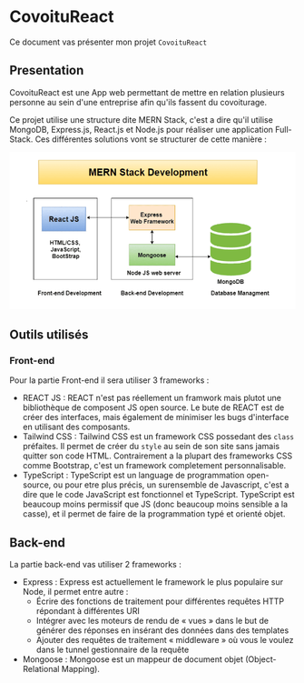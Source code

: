 # CovoituReact

Ce document vas présenter mon projet `CovoituReact`

## Presentation
CovoituReact est une App web permettant de mettre en relation plusieurs personne au sein d'une entreprise afin qu'ils fassent du covoiturage.

Ce projet utilise une structure dite MERN Stack, c'est a dire qu'il utilise MongoDB, Express.js, React.js et Node.js pour réaliser une application Full-Stack.
Ces différentes solutions vont se structurer de cette manière :

![MERN-stack-schema](img%2FMERN-stack.webp)

## Outils utilisés

### Front-end
Pour la partie Front-end il sera utiliser 3 frameworks :
- REACT JS : REACT n'est pas réellement un framwork mais plutot une bibliothèque de composent JS open source. Le bute de REACT est de créer des interfaces, mais également de minimiser les bugs d'interface en utilisant des composants.
- Tailwind CSS : Tailwind CSS est un framework CSS possedant des `class` préfaites. Il permet de créer du `style` au sein de son site sans jamais quitter son code HTML. Contrairement a la plupart des frameworks CSS comme Bootstrap, c'est un framework completement personnalisable.
- TypeScript : TypeScript est un language de programmation open-source, ou pour etre plus précis, un surensemble de Javascript, c'est a dire que le code JavaScript est fonctionnel et TypeScript. TypeScript est beaucoup moins permissif que JS (donc beaucoup moins sensible a la casse), et il permet de faire de la programmation typé et orienté objet.

## Back-end
La partie back-end vas utiliser 2 frameworks :
- Express : Express est actuellement le framework le plus populaire sur Node, il permet entre autre :
  - Écrire des fonctions de traitement pour différentes requêtes HTTP répondant à différentes URI
  - Intégrer avec les moteurs de rendu de « vues » dans le but de générer des réponses en insérant des données dans des templates
  - Ajouter des requêtes de traitement « middleware » où vous le voulez dans le tunnel gestionnaire de la requête
- Mongoose : Mongoose est un mappeur de document objet (Object-Relational Mapping). 